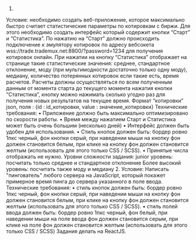1.
Условие: необходимо создать веб-приложение, которое максимально быстро считает 
статистические параметры по котировкам с биржи. 
Для этого необходимо создать интерфейс который содержит кнопки “Старт” и “Статистика”. 
По нажатию на “Старт” должно происходить подключение к эмулятору котировок по адресу 
вебсокета wss://trade.trademux.net:8800/?password=1234 для получения котировок онлайн. При 
нажатии на кнопку “Статистика” отображает на странице такие статистические значения: 
среднее, стандартное отклонение, моду (при мультимодности достаточно только одну моду), 
медиану, количество потерянных котировок если такие есть, время расчетов. Расчеты должны 
осуществляться по всем полученным данным от момента старта до текущего момента нажатия 
кнопки “Статистика”, кнопку можно нажимать сколько угодно раз для получения новых 
результатов на текущее время.
Формат “котировки” json, поля : {id : id_котировки, value : значение_котировки}
Технические требования:
• Приложение должно быть максимально оптимизировано по скорости работы.
• Время между нажатием Старт и Статистика может быть очень большим (несколько 
дней)
• Интерфейс должен быть удобен для использования.
• Стиль кнопок должен быть: бордер ровно 1пкс черный, фон кнопки серый, при 
наведении мыши на кнопку фон должен становится белым, при клике на кнопку фон 
должен становится желтым (использовать для этого только CSS / SCSS).
• Принятые числа отображать не нужно.
Уровни сложности задания:
junior уровень: посчитать только среднее и стандартное отклонение
Более высокий уровень: посчитать также моду и медиану
2.
Условие: Написать "пингователь" любого сервера на JavaScript, который покажет 
примерное время пинга до сервера указанного в поле ввода.
Технические требования:
• стиль кнопок должен быть: бордер ровно 1пкс черный, фон кнопки серый, при 
наведении мыши на кнопку фон должен становится белым, при клике на кнопку фон 
должен становится желтым (использовать для этого только CSS / SCSS).
• стиль полей ввода должен быть: бордер ровно 1пкс черный, фон белый, при наведении 
мыши на поле ввода фон должен становится серым, при клике на поле фон должен 
становится желтым (использовать для этого только CSS / SCSS)
Задания делать на ReactJS.
